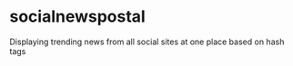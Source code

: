 socialnewspostal
================

Displaying trending news from all social sites at one place based on hash tags
